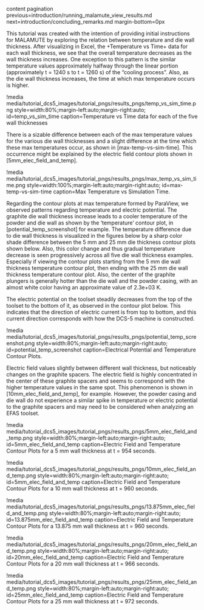 content pagination previous=introduction/running_malamute_view_results.md
                    next=introduction/concluding_remarks.md
                    margin-bottom=0px

This tutorial was created with the intention of providing initial instructions for MALAMUTE by exploring the relation between temperature and die wall thickness. After visualizing in Excel, the +Temperature vs Time+ data for each wall thickness, we see that the overall temperature decreases as the wall thickness increases. One exception to this pattern is the similar temperature values approximately halfway through the linear portion (approximately t = 1240 s to t = 1260 s) of the “cooling process”. Also, as the die wall thickness increases, the time at which max temperature occurs is higher. 

!media media/tutorial_dcs5_images/tutorial_pngs/results_pngs/temp_vs_sim_time.png
       style=width:80%;margin-left:auto;margin-right:auto;
       id=temp_vs_sim_time
       caption=Temperature vs Time data for each of the five wall thicknesses

There is a sizable difference between each of the max temperature values for the various die wall thicknesses and a slight difference at the time which these max temperatures occur, as shown in [max-temp-vs-sim-time]. This occurrence might be explained by the electric field contour plots shown in [5mm_elec_field_and_temp]. 

!media media/tutorial_dcs5_images/tutorial_pngs/results_pngs/max_temp_vs_sim_time.png
       style=width:100%;margin-left:auto;margin-right:auto;
       id=max-temp-vs-sim-time
       caption=Max Temperature vs Simulation Time.

Regarding the contour plots at max temperature formed by ParaView, we observed patterns regarding temperature and electric potential. The graphite die wall thickness increase leads to a cooler temperature of the powder and die wall as shown by the ‘temperature’ contour plot, in [potential_temp_screenshot] for example. The temperature difference due to die wall thickness is visualized in the figures below by a sharp color shade difference between the 5 mm and 25 mm die thickness contour plots shown below. Also, this color change and thus gradual temperature decrease is seen progressively across all five die wall thickness examples. Especially if viewing the contour plots starting from the 5 mm die wall thickness temperature contour plot, then ending with the 25 mm die wall thickness temperature contour plot. Also, the center of the graphite plungers is generally hotter than the die wall and the powder casing, with an almost white color having an approximate value of 2.3e+03 K. 

The electric potential on the toolset steadily decreases from the top of the toolset to the bottom of it, as observed in the contour plot below. This indicates that the direction of electric current is from top to bottom, and this current direction corresponds with how the DCS-5 machine is constructed. 

!media media/tutorial_dcs5_images/tutorial_pngs/results_pngs/potential_temp_screenshot.png
    style=width:80%;margin-left:auto;margin-right:auto;
    id=potential_temp_screenshot
    caption=Electrical Potential and Temperature Contour Plots.

Electric field values slightly between different wall thickness, but noticeably changes on the graphite spacers. The electric field is highly concentrated in the center of these graphite spacers and seems to correspond with the higher temperature values in the same spot. This phenomenon is shown in [10mm_elec_field_and_temp], for example. However, the powder casing and die wall do not experience a similar spike in temperature or electric potential to the graphite spacers and may need to be considered when analyzing an EFAS toolset.

!media media/tutorial_dcs5_images/tutorial_pngs/results_pngs/5mm_elec_field_and_temp.png
    style=width:80%;margin-left:auto;margin-right:auto;
    id=5mm_elec_field_and_temp
    caption=Electric Field and Temperature Contour Plots for a 5 mm wall thickness at t = 954 seconds.

!media media/tutorial_dcs5_images/tutorial_pngs/results_pngs/10mm_elec_field_and_temp.png
    style=width:80%;margin-left:auto;margin-right:auto;
    id=5mm_elec_field_and_temp
    caption=Electric Field and Temperature Contour Plots for a 10 mm wall thickness at t = 960 seconds.

!media media/tutorial_dcs5_images/tutorial_pngs/results_pngs/13.875mm_elec_field_and_temp.png
    style=width:80%;margin-left:auto;margin-right:auto;
    id=13.875mm_elec_field_and_temp
    caption=Electric Field and Temperature Contour Plots for a 13.875 mm wall thickness at t = 960 seconds.

!media media/tutorial_dcs5_images/tutorial_pngs/results_pngs/20mm_elec_field_and_temp.png
    style=width:80%;margin-left:auto;margin-right:auto;
    id=20mm_elec_field_and_temp
    caption=Electric Field and Temperature Contour Plots for a 20 mm wall thickness at t = 966 seconds.

!media media/tutorial_dcs5_images/tutorial_pngs/results_pngs/25mm_elec_field_and_temp.png
    style=width:80%;margin-left:auto;margin-right:auto;
    id=25mm_elec_field_and_temp
    caption=Electric Field and Temperature Contour Plots for a 25 mm wall thickness at t = 972 seconds.


